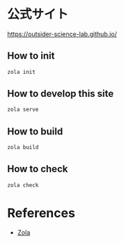 # 公式サイト

https://outsider-science-lab.github.io/

## How to init

```sh
zola init
```

## How to develop this site

```sh
zola serve
```

## How to build

```sh
zola build
```

## How to check

```sh
zola check
```

# References

- [Zola](https://www.getzola.org/)
